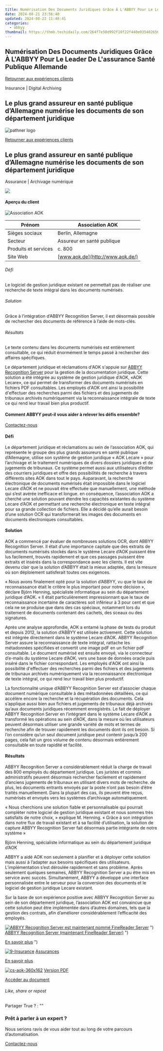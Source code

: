 ```yaml
---
title: Numérisation Des Documents Juridiques Grâce À L'ABBYY Pour Le Leader De L'assurance Santé Publique Allemande
date: 2024-08-21 23:56:40
updated: 2024-08-22 11:40:41
categories:
  - abbyy
thumbnail: https://thmb.techidaily.com/264f7e50d992f10f22f440e035402650c9e912cde2fed4f7c2aee477f6b93402.jpg
---
```


## Numérisation Des Documents Juridiques Grâce À L'ABBYY Pour Le Leader De L'assurance Santé Publique Allemande

[Retourner aux expériences clients](https://tools.techidaily.com/abbyy/products/)

Insurance | Digital Archiving

## Le plus grand assureur en santé publique d’Allemagne numérise les documents de son département juridique

![pathner logo](https://content.abbyy.com/-/media/project/abbyy/abbyy/logos-white/fr/70585.png?h=40&iar=0&w=120)

[Retourner aux expériences clients](https://tools.techidaily.com/abbyy/products/)

## Le plus grand assureur en santé publique d’Allemagne numérise les documents de son département juridique

Assurance | Archivage numérique 

![](https://static1.abbyy.com/abbyycommedia/16169/cs-aok-556x303.jpg) 

#### Aperçu du client

![Association AOK](https://static2.abbyy.com/abbyycommedia/15833/aok_bv_logo.png) 

| Prénom               | Association AOK                  |
| -------------------- | -------------------------------- |
| Sièges sociaux       | Berlin, Allemagne                |
| Secteur              | Assureur en santé publique       |
| Produits et services | c. 800                           |
| Site Web             | [www.aok.de](http://www.aok.de/) |

###### Défi

Le logiciel de gestion juridique existant ne permettait pas de réaliser une recherche de texte intégral dans les documents numérisés.

###### Solution

Grâce à l’intégration d’ABBYY Recognition Server, il est désormais possible de rechercher des documents de référence à l’aide de mots-clés.

###### Résultats

Le texte contenu dans les documents numérisés est entièrement consultable, ce qui réduit énormément le temps passé à rechercher des affaires spécifiques.

Le département juridique et réclamations d'AOK s'appuie sur [ABBYY Recognition Server](https://tools.techidaily.com/abbyy/products/) pour la gestion de la documentation juridique. Cette solution a été intégrée au système de gestion juridique d'AOK, «AOK Lecare», ce qui permet de transformer des documents numérisés en fichiers PDF consultables. Les employés d'AOK ont ainsi la possibilité d'effectuer des recherches parmi des fichiers et des jugements de tribunaux archivés numériquement via la reconnaissance intégrale de texte ce qui rend leur travail bien plus productif.

#### Comment ABBYY peut-il vous aider à relever les défis ensemble?

[Contactez-nous](https://tools.techidaily.com/abbyy/products/) 

#### Défi

Le département juridique et réclamations au sein de l’association AOK, qui représente le groupe des plus grands assureurs en santé publique d’Allemagne, utilise son système de gestion juridique « AOK Lecare » pour l’archivage et le traitement numériques de divers dossiers juridiques et de jugements de tribunaux. Ce système permet aussi aux utilisateurs d’éditer des courriers juridiques et offre des possibilités de recherche à travers différents sites AOK dans tout le pays. Auparavant, la recherche électronique de documents numérisés était impossible dans le logiciel Lecare d’AOK et ne pouvait être effectuée que manuellement, une méthode qui s’est avérée inefficace et longue. en conséquence, l’association AOK a cherché une solution pouvant étendre les capacités existantes du système Lecare d’AOK et permettant une recherche électronique en texte intégral pour sa grande collection de fichiers. Elle a décidé qu’elle aurait besoin d’une solution OCR qui transformerait les images des documents en documents électroniques consultables.

#### Solution

AOK a commencé par évaluer de nombreuses solutions OCR, dont ABBYY Recognition Server. Il était d’une importance capitale que des extraits de documents numérisés stockés dans le système Lecare d’AOK puissent être lus facilement, trouvés rapidement et que ces passages puissent être extraits et insérés dans la correspondance avec les clients. Il est vite devenu clair que la solution d’ABBYY était la mieux adaptée, dans la mesure où son déploiement satisferait toutes ces exigences.

« Nous avons finalement opté pour la solution d’ABBYY, vu que le taux de reconnaissance était le critère le plus important pour notre décision », déclare Björn Henning, spécialiste informatique au sein du département juridique d’AOK. « Il était particulièrement impressionnant que le taux de reconnaissance incertaine de caractères soit inférieur à 3 pour cent et que cela ne se produise que dans des cas spéciaux, notamment lors du traitement de documents contenant des cachets, des sceaux ou des signatures.

Après une analyse approfondie, AOK a entamé la phase de tests du produit et depuis 2012, la solution d’ABBYY est utilisée activement. Cette solution est intégrée directement dans le système Lecare d’AOK. ABBYY Recognition Server assure la reconnaissance de texte intégral, rattache les métadonnées spécifiées et convertit une image pdF en un fichier pdF consultable. Le document numérisé est ensuite envoyé, via le connecteur d’e-mails du système Lecare d’AOK, vers une base de données oracle puis inséré dans le fichier correspondant. Les employés d'AOK ont ainsi la possibilité d'effectuer des recherches parmi des fichiers et des jugements de tribunaux archivés numériquement via la reconnaissance électronique de texte intégral, ce qui rend leur travail bien plus productif.

La fonctionnalité unique d’ABBYY Recognition Server est d’associer chaque document numérique consultable à des métadonnées détaillées, ce qui accélère encore la recherche et la récupération des documents. Cela s’applique aussi bien aux fichiers et jugements de tribunaux déjà archivés qu’aux documents juridiques récemment enregistrés. Le fait de déployer ABBYY Recognition Server en l’intégrant dans le système Lecare d’AOK a transformé les opérations au sein d’AOK, dans la mesure où les utilisateurs peuvent désormais utiliser une grande variété de mots et termes de recherche afin de trouver rapidement les documents dont ils ont besoin. Si l’on considère qu’un seul document juridique peut contenir jusqu’à 200 pages, cela fait un gros volume de contenu désormais entièrement consultable en toute rapidité et facilité.

#### Résultats

ABBYY Recognition Server a considérablement réduit la charge de travail des 800 employés du département juridique. Les juristes et commis administratifs peuvent désormais rechercher facilement et rapidement d’anciens jugements de tribunaux en utilisant divers mots de recherche. de plus, les documents entrants envoyés par la poste n’ont pas besoin d’être traités manuellement. Dans la plupart des cas, ils peuvent être reçus, numérisés et envoyés vers les systèmes d’archivage automatiquement.

 « Nous cherchions une solution fiable et personnalisable qui pourrait compléter notre logiciel de gestion juridique existant et nous sommes très satisfaits de notre choix, » explique M. Henning. « Grâce à son intégration dans notre flux de travail existant et à sa facilité d’utilisation, la solution de capture ABBYY Recognition Server fait désormais partie intégrante de notre système »

 Björn Henning, spécialiste informatique au sein du département juridique d’AOK

ABBYY a aidé AOK non seulement à planifier et à déployer cette solution mais aussi à l’adapter aux besoins spécifiques des utilisateurs. L’implémentation s’est déroulée rapidement et sans problème. Après seulement quelques semaines, ABBYY Recognition Server a pu être mis en service avec succès. Simultanément, ABBYY a développé une interface personnalisée entre le serveur pour la conversion des documents et le logiciel de gestion juridique Lecare existant.

Sur la base de son expérience positive avec ABBYY Recognition Server au sein de son département juridique, l’association AOK est convaincue que cette solution peut être implémentée dans d’autres domaines, tels que la gestion des contrats, afin d’améliorer considérablement l’efficacité des employés.

[![ABBYY Recognition Server est maintenant nommé FineReader Server](https://static4.abbyy.com/abbyycommedia/20638/11-frs-casepreview.jpg)](https://tools.techidaily.com/abbyy/products/) ") [ABBYY Recognition Server (maintenant FineReader Server)](https://tools.techidaily.com/abbyy/products/) ") 

[En savoir plus](https://tools.techidaily.com/abbyy/products/) ") 

[![9-Insurance](https://static2.abbyy.com/abbyycommedia/14359/9-insurance.jpg)](https://tools.techidaily.com/abbyy/products/) [Assurances](https://tools.techidaily.com/abbyy/products/) 

[En savoir plus](https://tools.techidaily.com/abbyy/products/) 

[![cs-aok-360x162](https://static2.abbyy.com/abbyycommedia/16168/cs-aok-360x162.jpg)](https://static5.abbyy.com/abbyycommedia/17753/cas-client-aok-fr.pdf "Version PDF") [Version PDF](https://static5.abbyy.com/abbyycommedia/17753/cas-client-aok-fr.pdf "Version PDF") 

[Accéder au document](https://static5.abbyy.com/abbyycommedia/17753/cas-client-aok-fr.pdf "Version PDF") 

###### Like, share or repost

Partager  True ?  : "" 

### Prêt à parler à un expert ?

Nous serions ravis de vous aider tout au long de votre parcours d’automatisation.

[Contactez-nous](https://tools.techidaily.com/abbyy/products/)

<ins class="adsbygoogle"
     style="display:block"
     data-ad-format="autorelaxed"
     data-ad-client="ca-pub-7571918770474297"
     data-ad-slot="1223367746"></ins>



<ins class="adsbygoogle"
     style="display:block"
     data-ad-client="ca-pub-7571918770474297"
     data-ad-slot="8358498916"
     data-ad-format="auto"
     data-full-width-responsive="true"></ins>
